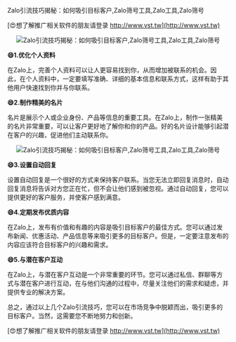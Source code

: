 Zalo引流技巧揭秘：如何吸引目标客户,Zalo筛号工具,Zalo工具,Zalo筛号

[😍想了解推广相关软件的朋友请登录 http://www.vst.tw](http://www.vst.tw)

 <center><img src="https://vst.tw/MP4/tuiguang/png/3.png" alt="Zalo引流技巧揭秘：如何吸引目标客户,Zalo筛号工具,Zalo工具,Zalo筛号"></center>

**😄1.优化个人资料**

在Zalo上，完善个人资料可以让人更容易找到你，从而增加被联系的机会。因此，在个人资料中，一定要填写准确、详细的基本信息和联系方式，这样有助于其他用户快速找到你并与你联系。

**😄2.制作精美的名片**

名片是展示个人或企业身份、产品等信息的重要工具。在Zalo上，制作一张精美的名片非常重要，可以让客户更好地了解你和你的产品。好的名片设计能够引起潜在客户的兴趣，促进他们主动联系你。

 <center><img src="https://vst.tw/MP4/tuiguang/png/6.png" alt="Zalo引流技巧揭秘：如何吸引目标客户,Zalo筛号工具,Zalo工具,Zalo筛号"></center>

**😄3.设置自动回复**

设置自动回复是一个很好的方式来保持客户联系。当您无法立即回复消息时，自动回复消息将告诉对方您正在忙，但不会让他们感到被忽视。通过自动回复，您可以提供更好的客户服务，并使客户感到满意。

**😄4.定期发布优质内容**

在Zalo上，发布有价值和有趣的内容是吸引目标客户的最佳方式。您可以通过发布新闻、优惠活动、产品信息等来吸引更多的目标客户。但是，一定要注意发布的内容应该符合目标客户的兴趣和需求。

**😄5.与潜在客户互动**

在Zalo上，与潜在客户互动是一个非常重要的环节。您可以通过私信、群聊等方式与潜在客户进行互动，在与他们沟通的过程中，尽量关注他们的需求和疑虑，并提供专业的解决方案。

总之，通过以上几个Zalo引流技巧，您可以在市场竞争中脱颖而出，吸引更多的目标客户。当然，这需要您不断地努力和创新。

[😍想了解推广相关软件的朋友请登录 http://www.vst.tw](http://www.vst.tw)



